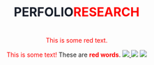 <div align="center">
    <h1 style="padding-bottom:20px; color: red;">
        <span style="color: #1A202C;">PERFOLIO</span><span>RESEARCH</span>
    </h1>
        <p style='color:red'>This is some red text.</p>
    <font color="red">This is some text!</font>
    These are <b style='color:red'>red words</b>.
    <a 
        href="https://github.com/chronark/swapchain/blob/master/LICENSE">
        <img 
            src="https://img.shields.io/badge/license-MIT-blue.svg?style=flat-square">
        </img>
    </a>
    <a href="https://codeclimate.com/github/perfolio/web/maintainability"><img src="https://api.codeclimate.com/v1/badges/1ed063d3f7003b3c8548/maintainability" /></a>
    <a href="https://codeclimate.com/github/perfolio/web/test_coverage"><img src="https://api.codeclimate.com/v1/badges/1ed063d3f7003b3c8548/test_coverage" /></a>
</div>
